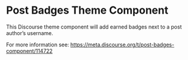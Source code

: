 # Post Badges Theme Component

This Discourse theme component will add earned badges next to a post author’s username.

For more information see: https://meta.discourse.org/t/post-badges-component/114722
